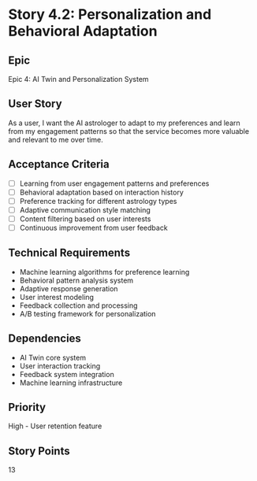 # Story 4.2: Personalization and Behavioral Adaptation

## Epic
Epic 4: AI Twin and Personalization System

## User Story
As a user, I want the AI astrologer to adapt to my preferences and learn from my engagement patterns so that the service becomes more valuable and relevant to me over time.

## Acceptance Criteria
- [ ] Learning from user engagement patterns and preferences
- [ ] Behavioral adaptation based on interaction history
- [ ] Preference tracking for different astrology types
- [ ] Adaptive communication style matching
- [ ] Content filtering based on user interests
- [ ] Continuous improvement from user feedback

## Technical Requirements
- Machine learning algorithms for preference learning
- Behavioral pattern analysis system
- Adaptive response generation
- User interest modeling
- Feedback collection and processing
- A/B testing framework for personalization

## Dependencies
- AI Twin core system
- User interaction tracking
- Feedback system integration
- Machine learning infrastructure

## Priority
High - User retention feature

## Story Points
13